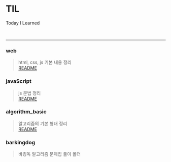 # TIL
Today I Learned

<br/>

--- 

### web
> html, css, js 기본 내용 정리  
> [README](https://github.com/chaeheejo/TIL/blob/main/javaScript/README.md)

### javaScript
> js 문법 정리  
> [README](https://github.com/chaeheejo/TIL/blob/main/web/README.md)

### algorithm_basic
> 알고리즘의 기본 형태 정리  
> [README](https://github.com/chaeheejo/TIL/blob/main/algorithm_basic/README.md)

### barkingdog
> 바킹독 알고리즘 문제집 풀이 폴더
